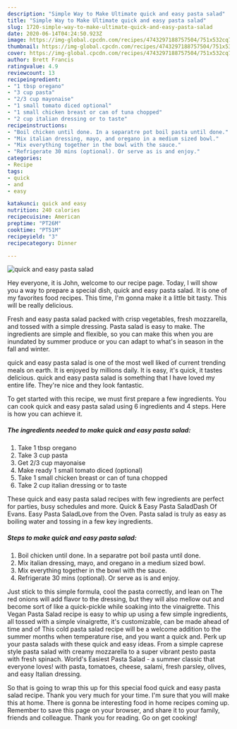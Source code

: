 ```yaml
---
description: "Simple Way to Make Ultimate quick and easy pasta salad"
title: "Simple Way to Make Ultimate quick and easy pasta salad"
slug: 1720-simple-way-to-make-ultimate-quick-and-easy-pasta-salad
date: 2020-06-14T04:24:50.923Z
image: https://img-global.cpcdn.com/recipes/4743297188757504/751x532cq70/quick-and-easy-pasta-salad-recipe-main-photo.jpg
thumbnail: https://img-global.cpcdn.com/recipes/4743297188757504/751x532cq70/quick-and-easy-pasta-salad-recipe-main-photo.jpg
cover: https://img-global.cpcdn.com/recipes/4743297188757504/751x532cq70/quick-and-easy-pasta-salad-recipe-main-photo.jpg
author: Brett Francis
ratingvalue: 4.9
reviewcount: 13
recipeingredient:
- "1 tbsp oregano"
- "3 cup pasta"
- "2/3 cup mayonaise"
- "1 small tomato diced optional"
- "1 small chicken breast or can of tuna chopped"
- "2 cup italian dressing or to taste"
recipeinstructions:
- "Boil chicken until done. In a separatre pot boil pasta until done."
- "Mix italian dressing, mayo, and oregano in a medium sized bowl."
- "Mix everything together in the bowl with the sauce."
- "Refrigerate 30 mins (optional). Or serve as is and enjoy."
categories:
- Recipe
tags:
- quick
- and
- easy

katakunci: quick and easy 
nutrition: 240 calories
recipecuisine: American
preptime: "PT26M"
cooktime: "PT51M"
recipeyield: "3"
recipecategory: Dinner

---
```



![quick and easy pasta salad](https://img-global.cpcdn.com/recipes/4743297188757504/751x532cq70/quick-and-easy-pasta-salad-recipe-main-photo.jpg)

Hey everyone, it is John, welcome to our recipe page. Today, I will show you a way to prepare a special dish, quick and easy pasta salad. It is one of my favorites food recipes. This time, I'm gonna make it a little bit tasty. This will be really delicious.

Fresh and easy pasta salad packed with crisp vegetables, fresh mozzarella, and tossed with a simple dressing. Pasta salad is easy to make. The ingredients are simple and flexible, so you can make this when you are inundated by summer produce or you can adapt to what&#39;s in season in the fall and winter.

quick and easy pasta salad is one of the most well liked of current trending meals on earth. It is enjoyed by millions daily. It is easy, it's quick, it tastes delicious. quick and easy pasta salad is something that I have loved my entire life. They're nice and they look fantastic.


To get started with this recipe, we must first prepare a few ingredients. You can cook quick and easy pasta salad using 6 ingredients and 4 steps. Here is how you can achieve it.

<!--inarticleads1-->

##### The ingredients needed to make quick and easy pasta salad:

1. Take 1 tbsp oregano
1. Take 3 cup pasta
1. Get 2/3 cup mayonaise
1. Make ready 1 small tomato diced (optional)
1. Take 1 small chicken breast or can of tuna chopped
1. Take 2 cup italian dressing or to taste


These quick and easy pasta salad recipes with few ingredients are perfect for parties, busy schedules and more. Quick &amp; Easy Pasta SaladDash Of Evans. Easy Pasta SaladLove from the Oven. Pasta salad is truly as easy as boiling water and tossing in a few key ingredients. 

<!--inarticleads2-->

##### Steps to make quick and easy pasta salad:

1. Boil chicken until done. In a separatre pot boil pasta until done.
1. Mix italian dressing, mayo, and oregano in a medium sized bowl.
1. Mix everything together in the bowl with the sauce.
1. Refrigerate 30 mins (optional). Or serve as is and enjoy.


Just stick to this simple formula, cool the pasta correctly, and lean on The red onions will add flavor to the dressing, but they will also mellow out and become sort of like a quick-pickle while soaking into the vinaigrette. This Vegan Pasta Salad recipe is easy to whip up using a few simple ingredients, all tossed with a simple vinaigrette, it&#39;s customizable, can be made ahead of time and of This cold pasta salad recipe will be a welcome addition to the summer months when temperature rise, and you want a quick and. Perk up your pasta salads with these quick and easy ideas. From a simple caprese style pasta salad with creamy mozzarella to a super vibrant pesto pasta with fresh spinach. World&#39;s Easiest Pasta Salad - a summer classic that everyone loves! with pasta, tomatoes, cheese, salami, fresh parsley, olives, and easy Italian dressing. 

So that is going to wrap this up for this special food quick and easy pasta salad recipe. Thank you very much for your time. I'm sure that you will make this at home. There is gonna be interesting food in home recipes coming up. Remember to save this page on your browser, and share it to your family, friends and colleague. Thank you for reading. Go on get cooking!
